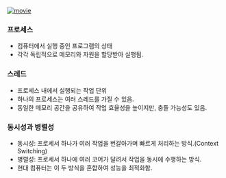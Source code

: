 <p><a href="https://www.youtube.com/watch?v=iks_Xb9DtTM&amp;ab_channel=%EC%96%84%ED%8C%8D%ED%95%9C%EC%BD%94%EB%94%A9%EC%82%AC%EC%A0%84"><img alt="movie" src="https://img.youtube.com/vi/iks_Xb9DtTM/sddefault.jpg" /></a></p>
<h3 id="프로세스">프로세스</h3>
<ul>
<li>컴퓨터에서 실행 중인 프로그램의 상태</li>
<li>각각 독립적으로 메모리와 자원을 할당받아 실행됨.</li>
</ul>
<h3 id="스레드">스레드</h3>
<ul>
<li>프로세스 내에서 실행되는 작업 단위</li>
<li>하나의 프로세스는 여러 스레드를 가질 수 있음.</li>
<li>동일한 메모리 공간을 공유하여 작업 효율성을 높이지만, 충돌 가능성도 있음.</li>
</ul>
<h3 id="동시성과-병렬성">동시성과 병렬성</h3>
<ul>
<li>동시성: 프로세서 하나가 여러 작업을 번갈아가며 빠르게 처리하는 방식.(Context Switching)</li>
<li>병렬성: 프로세서 하나에 여러 코어가 달려서 작업을 동시에 수행하는 방식.</li>
<li>현대 컴퓨터는 이 두 방식을 혼합하여 성능을 최적화함.</li>
</ul>